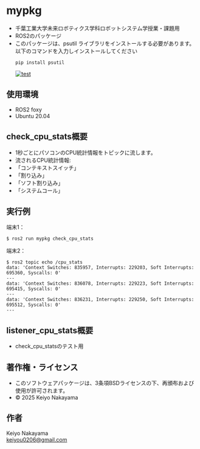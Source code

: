 # mypkg
- 千葉工業大学未来ロボティクス学科ロボットシステム学授業・課題用  
- ROS2のパッケージ
- このパッケージは、psutil ライブラリをインストールする必要があります。以下のコマンドを入力しインストールしてください
  ```shell
  pip install psutil
  ```
  [![test](https://github.com/KeiyoNakayama/robosys_2/actions/workflows/test.yml/badge.svg)](https://github.com/KeiyoNakayama/robosys_2/actions/workflows/test.yml)
## 使用環境
- ROS2 foxy
- Ubuntu 20.04

## check_cpu_stats概要
- 1秒ごとにパソコンのCPU統計情報をトピックに流します。
- 流されるCPU統計情報:
 - 「コンテキストスイッチ」
 - 「割り込み」
 - 「ソフト割り込み」
 - 「システムコール」
  
## 実行例
端末1：
```shell
$ ros2 run mypkg check_cpu_stats
```
端末2：
```shell
$ ros2 topic echo /cpu_stats
data: 'Context Switches: 835957, Interrupts: 229203, Soft Interrupts: 695360, Syscalls: 0'
---
data: 'Context Switches: 836078, Interrupts: 229223, Soft Interrupts: 695415, Syscalls: 0'
---
data: 'Context Switches: 836231, Interrupts: 229250, Soft Interrupts: 695512, Syscalls: 0'
---
```

## listener_cpu_stats概要
- check_cpu_statsのテスト用

## 著作権・ライセンス
- このソフトウェアパッケージは、3条項BSDライセンスの下、再頒布および使用が許可されます。  
- © 2025 Keiyo Nakayama
## 作者
Keiyo Nakayama  
keiyou0206@gmail.com
